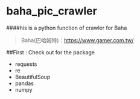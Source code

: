 # baha_pic_crawler
####his is a python function of crawler for Baha 
>Baha(巴哈姆特)：<https://www.gamer.com.tw/>

##First : Check out for the package
* requests
* re
* BeautifulSoup
* pandas 
* numpy 

